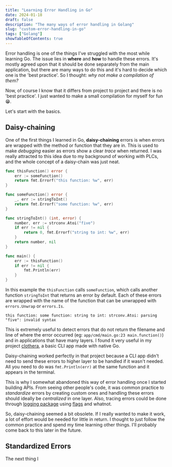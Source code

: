 ```yaml
---
title: "Learning Error Handling in Go"
date: 2024-01-18
draft: false
description: "The many ways of error handling in Golang"
slug: "custom-error-handling-in-go"
tags: ["Golang"]
showTableOfContents: true
---
```


Error handling is one of the things I've struggled with the most while learning Go. The issue lies in **where** and **how** to handle these errors. It's mostly agreed upon that it should be done separately from the main application, but there are many ways to do this and it's hard to decide which one is the 'best practice'. So I thought: *why not make a compilation of them?* 

Now, of course I know that it differs from project to project and there is no 'best practice'. I just wanted to make a small compilation for myself for fun 😁.

Let's start with the basics.

## Daisy-chaining

One of the first things I learned in Go, **daisy-chaining** errors is when errors are wrapped with the method or function that they are in. This is used to make *debugging* easier as errors show a clear *trace* when returned. I was really attracted to this idea due to my background of working with PLCs, and the whole concept of a daisy-chain was just neat.

```go
func thisFunction() error {
	err := someFunction()
	return fmt.Errorf("this function: %w", err)
}

func someFunction() error {
	_, err := stringToInt()
	return fmt.Errorf("some function: %w", err)
}

func stringToInt() (int, error) {
	number, err := strconv.Atoi("five")
	if err != nil {
		return 0, fmt.Errorf("string to int: %w", err)
	}
	return number, nil
}

func main() {
	err := thisFunction()
	if err != nil {
		fmt.Println(err)
	}
}
```
In this example the `thisFunction` calls `someFunction`, which calls another function `stringToInt` that returns an error by default. Each of these errors are wrapped with the name of the function that can be unwrapped with `errors.Unwrap` or `errors.Is`.
```
this function: some function: string to int: strconv.Atoi: parsing "five": invalid syntax
```

This is extremely useful to detect errors that do not return the filename and line of where the error occurred (eg: `app/cmd/main.go:23 main.function()`) and in applications that have many layers. I found it very useful in my project [clothera](https://github.com/kiet-asmara/clothera), a basic CLI app made with native Go.

Daisy-chaining worked perfectly in that project because a CLI app didn't need to send these errors to higher layer to be handled if it wasn't needed. All you need to do was `fmt.Println(err)` at the same function and it appears in the terminal.

This is why I somewhat abandoned this way of error handling once I started building APIs. From seeing other people's code, it was common practice to *standardize* errors by creating custom ones and handling these errors should ideally be *centralized* in one layer. Also, tracing errors could be done through [logging package](https://github.com/sirupsen/logrus/issues/63#issuecomment-433746888) using [flags](https://stackoverflow.com/questions/24809287/how-do-you-get-a-golang-program-to-print-the-line-number-of-the-error-it-just-ca) and whatnot. 

So, daisy-chaining seemed a bit obsolete. If I really wanted to make it work, a lot of effort would be needed for little in return. I thought to just follow the common practice and spend my time learning other things. I'll probably come back to this later in the future.

## Standardized Errors 

The next thing I 
